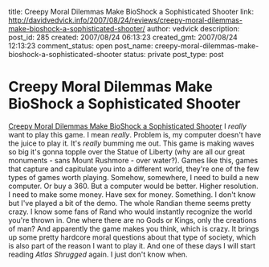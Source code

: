title: Creepy Moral Dilemmas Make BioShock a Sophisticated Shooter
link: http://davidvedvick.info/2007/08/24/reviews/creepy-moral-dilemmas-make-bioshock-a-sophisticated-shooter/
author: vedvick
description: 
post_id: 285
created: 2007/08/24 06:13:23
created_gmt: 2007/08/24 12:13:23
comment_status: open
post_name: creepy-moral-dilemmas-make-bioshock-a-sophisticated-shooter
status: private
post_type: post

# Creepy Moral Dilemmas Make BioShock a Sophisticated Shooter

[Creepy Moral Dilemmas Make BioShock a Sophisticated Shooter](http://www.wired.com/gaming/gamingreviews/news/2007/08/bioshock_review) I _really_ want to play this game. I mean _really_. Problem is, my computer doesn't have the juice to play it. It's _really_ bumming me out. This game is making waves so big it's gonna topple over the Statue of Liberty (why are all our great monuments - sans Mount Rushmore - over water?). Games like this, games that capture and capitulate you into a different world, they're one of the few types of games worth playing. Somehow, somewhere, I need to build a new computer. Or buy a 360. But a computer would be better. Higher resolution. I need to make some money. Have sex for money. Something. I don't know but I've played a bit of the demo. The whole Randian theme seems pretty crazy. I know some fans of Rand who would instantly recognize the world you're thrown in. One where there are no Gods or Kings, only the creations of man? And apparently the game makes you think, which is crazy. It brings up some pretty hardcore moral questions about that type of society, which is also part of the reason I want to play it. And one of these days I will start reading _Atlas Shrugged_ again. I just don't know when.